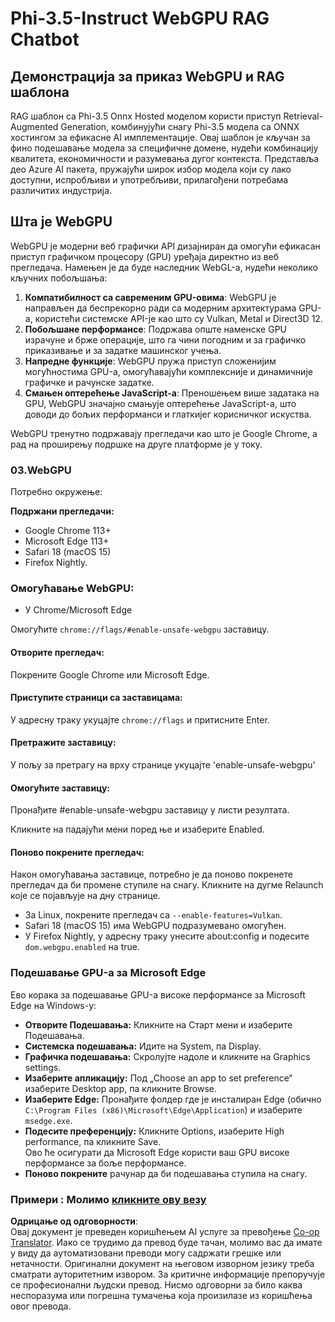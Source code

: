 <!--
CO_OP_TRANSLATOR_METADATA:
{
  "original_hash": "b62864faf628eb07f5231d4885555198",
  "translation_date": "2025-07-17T03:13:40+00:00",
  "source_file": "md/02.Application/01.TextAndChat/Phi3/WebGPUWithPhi35Readme.md",
  "language_code": "sr"
}
-->
# Phi-3.5-Instruct WebGPU RAG Chatbot

## Демонстрација за приказ WebGPU и RAG шаблона

RAG шаблон са Phi-3.5 Onnx Hosted моделом користи приступ Retrieval-Augmented Generation, комбинујући снагу Phi-3.5 модела са ONNX хостингом за ефикасне AI имплементације. Овај шаблон је кључан за фино подешавање модела за специфичне домене, нудећи комбинацију квалитета, економичности и разумевања дугог контекста. Представља део Azure AI пакета, пружајући широк избор модела који су лако доступни, испробљиви и употребљиви, прилагођени потребама различитих индустрија.

## Шта је WebGPU  
WebGPU је модерни веб графички API дизајниран да омогући ефикасан приступ графичком процесору (GPU) уређаја директно из веб прегледача. Намењен је да буде наследник WebGL-а, нудећи неколико кључних побољшања:

1. **Компатибилност са савременим GPU-овима**: WebGPU је направљен да беспрекорно ради са модерним архитектурама GPU-а, користећи системске API-је као што су Vulkan, Metal и Direct3D 12.
2. **Побољшане перформансе**: Подржава опште наменске GPU израчуне и брже операције, што га чини погодним и за графичко приказивање и за задатке машинског учења.
3. **Напредне функције**: WebGPU пружа приступ сложенијим могућностима GPU-а, омогућавајући комплексније и динамичније графичке и рачунске задатке.
4. **Смањен оптерећење JavaScript-а**: Преношењем више задатака на GPU, WebGPU значајно смањује оптерећење JavaScript-а, што доводи до бољих перформанси и глаткијег корисничког искуства.

WebGPU тренутно подржавају прегледачи као што је Google Chrome, а рад на проширењу подршке на друге платформе је у току.

### 03.WebGPU  
Потребно окружење:

**Подржани прегледачи:**  
- Google Chrome 113+  
- Microsoft Edge 113+  
- Safari 18 (macOS 15)  
- Firefox Nightly.

### Омогућавање WebGPU:

- У Chrome/Microsoft Edge

Омогућите `chrome://flags/#enable-unsafe-webgpu` заставицу.

#### Отворите прегледач:  
Покрените Google Chrome или Microsoft Edge.

#### Приступите страници са заставицама:  
У адресну траку укуцајте `chrome://flags` и притисните Enter.

#### Претражите заставицу:  
У пољу за претрагу на врху странице укуцајте 'enable-unsafe-webgpu'

#### Омогућите заставицу:  
Пронађите #enable-unsafe-webgpu заставицу у листи резултата.

Кликните на падајући мени поред ње и изаберите Enabled.

#### Поново покрените прегледач:

Након омогућавања заставице, потребно је да поново покренете прегледач да би промене ступиле на снагу. Кликните на дугме Relaunch које се појављује на дну странице.

- За Linux, покрените прегледач са `--enable-features=Vulkan`.  
- Safari 18 (macOS 15) има WebGPU подразумевано омогућен.  
- У Firefox Nightly, у адресну траку унесите about:config и подесите `dom.webgpu.enabled` на true.

### Подешавање GPU-а за Microsoft Edge  

Ево корака за подешавање GPU-а високе перформансе за Microsoft Edge на Windows-у:

- **Отворите Подешавања:** Кликните на Старт мени и изаберите Подешавања.  
- **Системска подешавања:** Идите на System, па Display.  
- **Графичка подешавања:** Скролујте надоле и кликните на Graphics settings.  
- **Изаберите апликацију:** Под „Choose an app to set preference“ изаберите Desktop app, па кликните Browse.  
- **Изаберите Edge:** Пронађите фолдер где је инсталиран Edge (обично `C:\Program Files (x86)\Microsoft\Edge\Application`) и изаберите `msedge.exe`.  
- **Подесите преференцију:** Кликните Options, изаберите High performance, па кликните Save.  
Ово ће осигурати да Microsoft Edge користи ваш GPU високе перформансе за боље перформансе.  
- **Поново покрените** рачунар да би подешавања ступила на снагу.

### Примери : Молимо [кликните ову везу](https://github.com/microsoft/aitour-exploring-cutting-edge-models/tree/main/src/02.ONNXRuntime/01.WebGPUChatRAG)

**Одрицање од одговорности**:  
Овај документ је преведен коришћењем AI услуге за превођење [Co-op Translator](https://github.com/Azure/co-op-translator). Иако се трудимо да превод буде тачан, молимо вас да имате у виду да аутоматизовани преводи могу садржати грешке или нетачности. Оригинални документ на његовом изворном језику треба сматрати ауторитетним извором. За критичне информације препоручује се професионални људски превод. Нисмо одговорни за било каква неспоразума или погрешна тумачења која произилазе из коришћења овог превода.